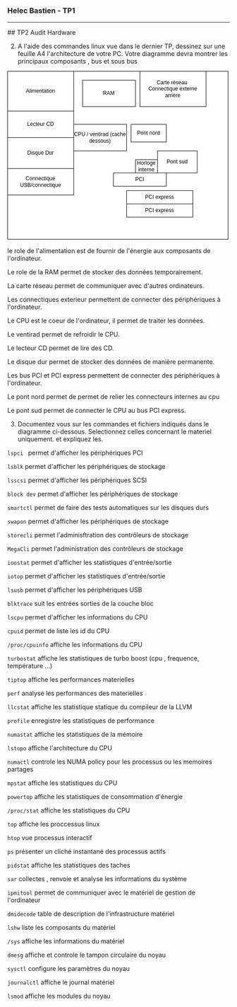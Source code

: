 ### Helec Bastien - TP1 
---
## TP2 Audit Hardware 

2. A l'aide des commandes linux vue dans le dernier TP, dessinez sur une feuille A4 l'architecture de votre PC. Votre diagramme devra montrer les principaux composants , bus et sous bus 

<!--ajout image -->
<img src="CR_TP2_HELECBastien.png">

le role de l'alimentation est de fournir de l'énergie aux composants de l'ordinateur. 

Le role de la RAM permet de stocker des données temporairement.

La carte réseau permet de communiquer avec d'autres ordinateurs.

Les connectiques exterieur permettent de connecter des périphériques à l'ordinateur.

Le CPU est le coeur de l'ordinateur, il permet de traiter les données.

Le ventirad permet de refroidir le CPU.

Le lecteur CD permet de lire des CD.

Le disque dur permet de stocker des données de manière permanente.

Les bus PCI et PCI express permettent de connecter des périphériques à l'ordinateur.

Le pont nord permet de permet de relier les connecteurs internes au cpu 

Le pont sud permet de connecter le CPU au bus PCI express.

3. Documentez vous sur les commandes et fichiers indiqués dans le diagramme ci-dessous.
Selectionnez celles concernant le materiel uniquement. et expliquez les.

```lspci ```
permet d'afficher les périphériques PCI


```lsblk```
permet d'afficher les périphériques de stockage

```lsscsi``` 
permet d'afficher les périphériques SCSI


```block dev``` permet d'afficher les périphériques de stockage

```smartctl```
permet de faire des tests automatiques sur les disques durs

```swapon```
permet d'afficher les périphériques de stockage

```storecli```
permet l'adminisftration des contrôleurs de stockage

```MegaCli```
permet l'administration des contrôleurs de stockage 

```ioostat```
permet d'afficher les statistiques d'entrée/sortie 

```iotop```
permet d'afficher les statistiques d'entrée/sortie 

```lsusb```
permet d'afficher les périphériques USB 

```blktrace```
suit les entrées sorties de la couche bloc

```lscpu```
permet d'afficher les informations du CPU 

```cpuid```
permet  de liste les id du CPU

```/proc/cpuinfo```
affiche les informations du CPU

```turbostat```
affiche les statistiques de turbo boost (cpu , frequence, température ...)

```tiptop```
affiche les performances materielles

```perf```
analyse les performances des materielles

```llcstat```
affiche les statistique statique du compileur de la LLVM

```profile```
enregistre les statistiques de performance

```numastat```
affiche les statistiques de la mémoire

```lstopo```
affiche l'architecture du CPU

```numactl```
controle les NUMA policy pour les processus ou les memoires partages 

```mpstat```
affiche les statistiques du CPU

```powertop```
affiche les statistiques de consommation d'énergie

```/proc/stat```
affiche les statistiques du CPU

```top```
affiche les proccessus linux  

```htop```
vue processus interactif 

```ps```
présenter un cliché instantané des processus actifs

```pidstat```
affiche les statistiques des taches

```sar```
collectes , renvoie et analyse les informations du système

```ipmitool```
permet de communiquer avec le matériel de gestion de l'ordinateur

```dmidecode```
table de description de l'infrastructure matériel

```lshw```
liste les composants du matériel

```/sys```
affiche les informations du matériel

```dmesg```
affiche et controle le tampon circulaire du noyau

```sysctl```
configure les paramètres du noyau

```journalctl```
affiche le journal matériel 

```lsmod```
affiche les modules du noyau
